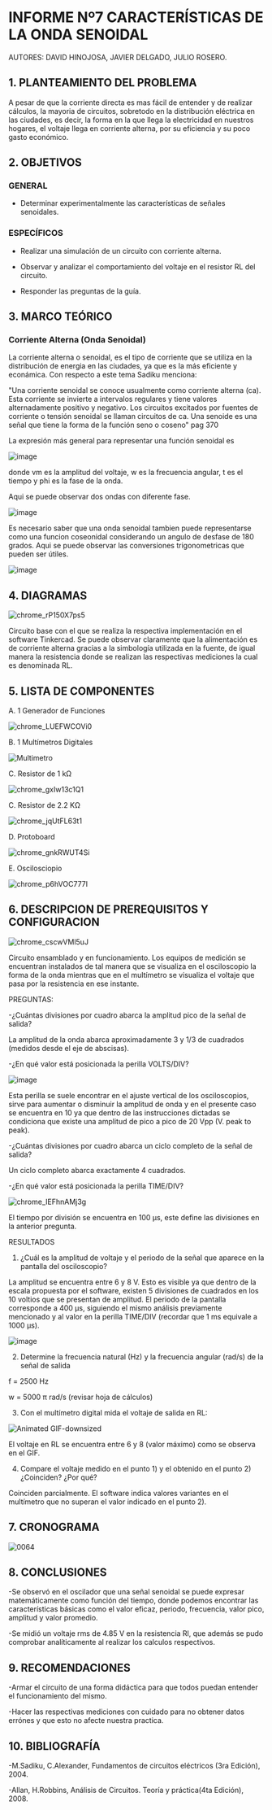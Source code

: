 # INFORME Nº7 CARACTERÍSTICAS DE LA ONDA SENOIDAL 
AUTORES: DAVID HINOJOSA,
         JAVIER DELGADO,
         JULIO ROSERO.

## 1. PLANTEAMIENTO DEL PROBLEMA
A pesar de que la corriente directa es mas fácil de entender y de realizar cálculos, la mayoria de circuitos, sobretodo en la distribución eléctrica en las ciudades, es decir,  la forma en la que llega la electricidad en nuestros hogares, el voltaje llega en corriente alterna, por su eficiencia y su poco gasto económico.

## 2. OBJETIVOS
### GENERAL

- Determinar experimentalmente las características de señales senoidales.

### ESPECÍFICOS

- Realizar una simulación de un circuito con corriente alterna.

- Observar y analizar el comportamiento del voltaje en el resistor RL del circuito.

- Responder las preguntas de la guía.

## 3. MARCO TEÓRICO 

### Corriente Alterna (Onda Senoidal)

La corriente alterna o senoidal, es el tipo de corriente que se utiliza en la distribución de energia en las ciudades, ya que es la más eficiente y econámica. Con respecto a este tema Sadiku menciona:

"Una corriente senoidal se conoce usualmente como corriente alterna (ca). Esta corriente se invierte a intervalos regulares y tiene valores alternadamente positivo y negativo. Los circuitos excitados por fuentes de corriente o tensión senoidal se llaman circuitos de ca. Una senoide es una señal que tiene la forma de la función seno o coseno" pag 370

La expresión más general para representar una función senoidal es

![image](https://user-images.githubusercontent.com/64505672/90580782-502e3580-e18f-11ea-947c-04ef7b2185bc.png)

donde vm es la amplitud del voltaje, w es la frecuencia angular, t es el tiempo y phi es la fase de la onda.

Aqui se puede observar dos ondas con diferente fase.

![image](https://user-images.githubusercontent.com/64505672/90580911-9b484880-e18f-11ea-9947-a62d8edc38fc.png)
 
 Es necesario saber que una onda senoidal tambien puede representarse como una funcion coseonidal considerando un angulo de desfase de 180 grados.
 Aqui se puede observar las conversiones trigonometricas que pueden ser útiles.
 
 ![image](https://user-images.githubusercontent.com/64505672/90581092-08f47480-e190-11ea-8870-c1b416981f52.png)


## 4. DIAGRAMAS


![chrome_rP150X7ps5](https://user-images.githubusercontent.com/66037763/90582332-0fd0b680-e193-11ea-92eb-9da54c06277f.png)



Circuito base con el que se realiza la respectiva implementación en el software Tinkercad. Se puede observar claramente que la alimentación es de corriente alterna gracias a la simbología utilizada en la fuente, de igual manera la resistencia donde se realizan las respectivas mediciones la cual es denominada RL. 




## 5. LISTA DE COMPONENTES
A. 1 Generador de Funciones


![chrome_LUEFWCOVi0](https://user-images.githubusercontent.com/66037763/90581763-a1d7bf80-e191-11ea-9e2b-1254612c8019.png)



B. 1 Multímetros Digitales

![Multimetro](https://user-images.githubusercontent.com/66037763/86204443-252f4a00-bb2d-11ea-8508-0edf4c96af71.png)


C. Resistor de 1 kΩ


![chrome_gxIw13c1Q1](https://user-images.githubusercontent.com/66037763/86204259-aafec580-bb2c-11ea-9077-c7547372cc76.png)



C. Resistor de 2.2 KΩ



![chrome_jqUtFL63t1](https://user-images.githubusercontent.com/66037763/90581829-d77ca880-e191-11ea-9959-dccbc9f60745.png)



D. Protoboard


![chrome_gnkRWUT4Si](https://user-images.githubusercontent.com/66037763/84236208-e9b8d700-aabc-11ea-9985-2e94ef9d6adb.png)




E. Oscilosciopio



![chrome_p6hVOC777I](https://user-images.githubusercontent.com/66037763/90581876-f2e7b380-e191-11ea-8fed-2af53bdc9daa.png)




## 6. DESCRIPCION DE PREREQUISITOS Y CONFIGURACION


![chrome_cscwVMl5uJ](https://user-images.githubusercontent.com/66037763/90583799-b79bb380-e196-11ea-942b-9e39c3c68db1.png)


Circuito ensamblado y en funcionamiento. Los equipos de medición se encuentran instalados de tal manera que se visualiza en el osciloscopio la forma de la onda mientras que en el multímetro se visualiza el voltaje que pasa por la resistencia en ese instante. 


PREGUNTAS:

-¿Cuántas divisiones por cuadro abarca la amplitud pico de la señal de salida? 

La amplitud de la onda abarca aproximadamente 3 y 1/3 de cuadrados (medidos desde el eje de abscisas).

-¿En qué valor está posicionada la perilla VOLTS/DIV?

![image](https://user-images.githubusercontent.com/66037763/90584790-04808980-e199-11ea-9b35-bb3282caddd8.png)

Esta perilla se suele encontrar en el ajuste vertical de los osciloscopios, sirve para aumentar o disminuir la amplitud de onda y en el presente caso se encuentra en 10 ya que dentro de las instrucciones dictadas se condiciona que existe una amplitud de pico a pico de 20 Vpp (V. peak to peak).


-¿Cuántas divisiones por cuadro abarca un ciclo completo de la señal de salida? 

Un ciclo completo abarca exactamente 4 cuadrados.


-¿En qué valor está posicionada la perilla TIME/DIV?


![chrome_IEFhnAMj3g](https://user-images.githubusercontent.com/66037763/90586259-5ecf1980-e19c-11ea-9d08-ed1190bab00a.png)


El tiempo por división se encuentra en 100 µs, este define las divisiones en la anterior pregunta. 

RESULTADOS

1) ¿Cuál es la amplitud de voltaje y el periodo de la señal que aparece en la pantalla del osciloscopio?

La amplitud se encuentra entre 6 y 8 V. Esto es visible ya que dentro de la escala propuesta por el software, existen 5 divisiones de cuadrados en los 10 voltios que se presentan de amplitud. El periodo de la pantalla corresponde a 400 µs, siguiendo el mismo análisis previamente mencionado y al valor en la perilla TIME/DIV (recordar que 1 ms equivale a 1000 µs).

![image](https://user-images.githubusercontent.com/66037763/90585559-be2c2a00-e19a-11ea-8391-305d84e625bf.png)

2) Determine la frecuencia natural (Hz) y la frecuencia angular (rad/s) de la señal de salida

f = 2500 Hz

w = 5000 π rad/s
(revisar hoja de cálculos)

3) Con el multímetro digital mida el voltaje de salida en RL:

![Animated GIF-downsized](https://user-images.githubusercontent.com/66037763/90589450-bf158980-e1a3-11ea-8605-fd17fce8c91f.gif)

El voltaje en RL se encuentra entre 6 y 8 (valor máximo) como se observa en el GIF.

4) Compare el voltaje medido en el punto 1) y el obtenido en el punto 2) ¿Coinciden? ¿Por qué? 

Coinciden parcialmente. El software indica valores variantes en el multímetro que no superan el valor indicado en el punto 2).


## 7. CRONOGRAMA
![0064](https://user-images.githubusercontent.com/66037557/87512435-9ea25e80-c63c-11ea-867b-50dd98a3fd8f.png)

## 8. CONCLUSIONES
-Se observó en el oscilador que una señal senoidal se puede expresar matemáticamente como función del tiempo, donde podemos encontrar las características básicas como el valor eficaz, periodo, frecuencia, valor pico, amplitud y valor promedio. 

-Se midió un voltaje rms de 4.85 V en la resistencia Rl, que además se pudo comprobar analíticamente al realizar los calculos respectivos.


## 9. RECOMENDACIONES

-Armar el circuito de una forma didáctica para que todos puedan entender el funcionamiento del mismo.

-Hacer las respectivas mediciones con cuidado para no obtener datos errónes y que esto no afecte nuestra practica.




## 10. BIBLIOGRAFÍA

-M.Sadiku, C.Alexander, Fundamentos de circuitos eléctricos (3ra Edición), 2004.

-Allan, H.Robbins, Análisis de Circuitos. Teoría y práctica(4ta Edición), 2008.
